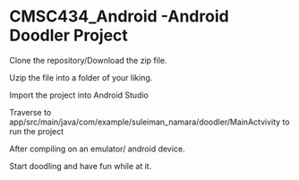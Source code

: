 # CMSC434_Android -Android Doodler Project

Clone the repository/Download the zip file.

Uzip the file into a folder of your liking.

Import the project into Android Studio

Traverse to app/src/main/java/com/example/suleiman_namara/doodler/MainActvivity to run the project

After compiling on an emulator/ android device.

Start doodling and have fun while at it.
